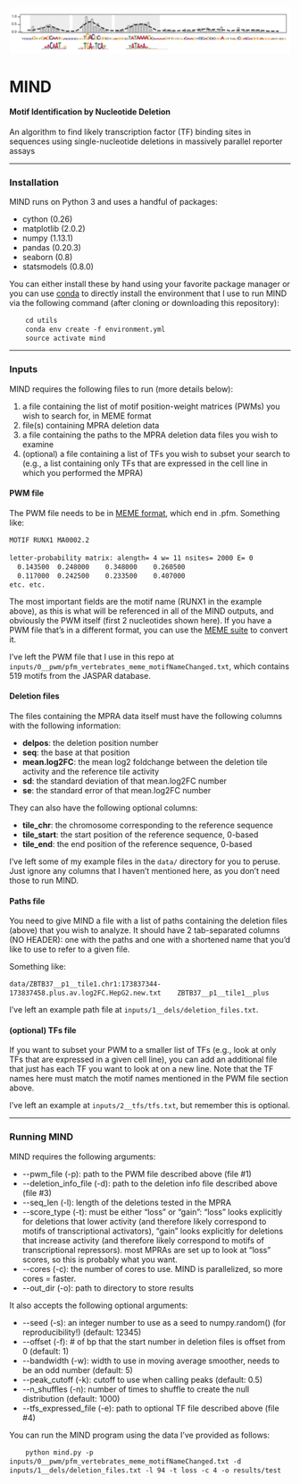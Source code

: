 <img src="docs/mind.png">

# MIND
#### Motif Identification by Nucleotide Deletion
An algorithm to find likely transcription factor (TF) binding sites in sequences using single-nucleotide deletions in massively parallel reporter assays

---------------------------------------------------------------------------------------------------
### Installation
MIND runs on Python 3 and uses a handful of packages:
- cython (0.26)
- matplotlib (2.0.2)
- numpy (1.13.1)
- pandas (0.20.3)
- seaborn (0.8)
- statsmodels (0.8.0)

You can either install these by hand using your favorite package manager or you can use [conda](https://conda.io/docs/user-guide/getting-started.html) to directly install the environment that I use to run MIND via the following command (after cloning or downloading this repository):
```
	cd utils
	conda env create -f environment.yml
	source activate mind
```

---------------------------------------------------------------------------------------------------
### Inputs
MIND requires the following files to run (more details below):
1. a file containing the list of motif position-weight matrices (PWMs) you wish to search for, in MEME format
2. file(s) containing MPRA deletion data
3. a file containing the paths to the MPRA deletion data files you wish to examine
4. (optional) a file containing a list of TFs you wish to subset your search to (e.g., a list containing only TFs that are expressed in the cell line in which you performed the MPRA)

#### PWM file
The PWM file needs to be in [MEME format](http://web.mit.edu/meme_v4.11.4/share/doc/meme-format.html), which end in .pfm. Something like:
```
MOTIF RUNX1	MA0002.2

letter-probability matrix: alength= 4 w= 11 nsites= 2000 E= 0
  0.143500	0.248000	0.348000	0.260500
  0.117000	0.242500	0.233500	0.407000
etc. etc.
```
The most important fields are the motif name (RUNX1 in the example above), as this is what will be referenced in all of the MIND outputs, and obviously the PWM itself (first 2 nucleotides shown here). If you have a PWM file that’s in a different format, you can use the [MEME suite](http://web.mit.edu/meme_v4.11.4/share/doc/motif_conversion.html) to convert it.

I’ve left the PWM file that I use in this repo at `inputs/0__pwm/pfm_vertebrates_meme_motifNameChanged.txt`, which contains 519 motifs from the JASPAR database.

#### Deletion files

The files containing the MPRA data itself must have the following columns with the following information:
- **delpos**: the deletion position number
- **seq**: the base at that position
- **mean.log2FC**: the mean log2 foldchange between the deletion tile activity and the reference tile activity
- **sd**: the standard deviation of that mean.log2FC number
- **se**: the standard error of that mean.log2FC number

They can also have the following optional columns:
- **tile_chr**: the chromosome corresponding to the reference sequence
- **tile_start**: the start position of the reference sequence, 0-based
- **tile_end**: the end position of the reference sequence, 0-based

I’ve left some of my example files in the `data/` directory for you to peruse. Just ignore any columns that I haven’t mentioned here, as you don’t need those to run MIND.

#### Paths file

You need to give MIND a file with a list of paths containing the deletion files (above) that you wish to analyze. It should have 2 tab-separated columns (NO HEADER): one with the paths and one with a shortened name that you’d like to use to refer to a given file.

Something like:
```
data/ZBTB37__p1__tile1.chr1:173837344-173837458.plus.av.log2FC.HepG2.new.txt	ZBTB37__p1__tile1__plus
```

I’ve left an example path file at `inputs/1__dels/deletion_files.txt`.

#### (optional) TFs file

If you want to subset your PWM to a smaller list of TFs (e.g., look at only TFs that are expressed in a given cell line), you can add an additional file that just has each TF you want to look at on a new line. Note that the TF names here must match the motif names mentioned in the PWM file section above.

I’ve left an example at `inputs/2__tfs/tfs.txt`, but remember this is optional.

---------------------------------------------------------------------------------------------------
### Running MIND
MIND requires the following arguments:
- --pwm_file (-p): path to the PWM file described above (file #1)
- --deletion_info_file (-d): path to the deletion info file described above (file #3)
- --seq_len (-l): length of the deletions tested in the MPRA
- --score_type (-t): must be either “loss” or “gain”: “loss” looks explicitly for deletions that lower activity (and therefore likely correspond to motifs of transcriptional activators), “gain” looks explicitly for deletions that increase activity (and therefore likely correspond to motifs of transcriptional repressors). most MPRAs are set up to look at “loss” scores, so this is probably what you want.
- --cores (-c): the number of cores to use. MIND is parallelized, so more cores = faster.
- --out_dir (-o): path to directory to store results

It also accepts the following optional arguments:
- --seed (-s): an integer number to use as a seed to numpy.random() (for reproducibility!) (default: 12345)
- --offset (-f): # of bp that the start number in deletion files is offset from 0 (default: 1)
- --bandwidth (-w): width to use in moving average smoother, needs to be an odd number (default: 5)
- --peak_cutoff (-k): cutoff to use when calling peaks (default: 0.5)
- --n_shuffles (-n): number of times to shuffle to create the null distribution (default: 1000)
- --tfs_expressed_file (-e): path to optional TF file described above (file #4)

You can run the MIND program using the data I’ve provided as follows:
```
	python mind.py -p inputs/0__pwm/pfm_vertebrates_meme_motifNameChanged.txt -d inputs/1__dels/deletion_files.txt -l 94 -t loss -c 4 -o results/test
```

